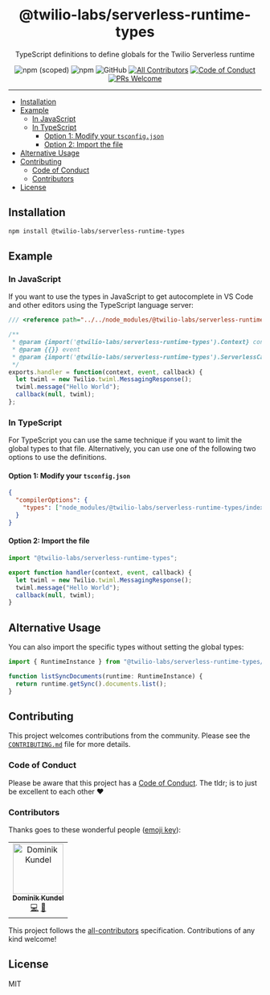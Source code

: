<h1 align="center">@twilio-labs/serverless-runtime-types</h1>
<p align="center">TypeScript definitions to define globals for the Twilio Serverless runtime</p>
<p align="center">
<img alt="npm (scoped)" src="https://img.shields.io/npm/v/@twilio-labs/serverless-runtime-types.svg?style=flat-square"> <img alt="npm" src="https://img.shields.io/npm/dt/@twilio-labs/serverless-runtime-types.svg?style=flat-square"> <img alt="GitHub" src="https://img.shields.io/github/license/twilio-labs/serverless-runtime-types.svg?style=flat-square"> <a href="#contributors"><img alt="All Contributors" src="https://img.shields.io/badge/all_contributors-1-orange.svg?style=flat-square" /></a> <a href="https://github.com/twilio-labs/.github/blob/main/CODE_OF_CONDUCT.md"><img alt="Code of Conduct" src="https://img.shields.io/badge/%F0%9F%92%96-Code%20of%20Conduct-blueviolet.svg?style=flat-square"></a> <a href="http://makeapullrequest.com"><img src="https://img.shields.io/badge/PRs-welcome-brightgreen.svg?style=flat-square" alt="PRs Welcome" /></a> </<a>
<hr>

- [Installation](#Installation)
- [Example](#Example)
  - [In JavaScript](#In-JavaScript)
  - [In TypeScript](#In-TypeScript)
    - [Option 1: Modify your `tsconfig.json`](#Option-1-Modify-your-tsconfigjson)
    - [Option 2: Import the file](#Option-2-Import-the-file)
- [Alternative Usage](#Alternative-Usage)
- [Contributing](#Contributing)
  - [Code of Conduct](#Code-of-Conduct)
  - [Contributors](#Contributors)
- [License](#License)

## Installation

```bash
npm install @twilio-labs/serverless-runtime-types
```

## Example

### In JavaScript

If you want to use the types in JavaScript to get autocomplete in VS Code and
other editors using the TypeScript language server:

```js
/// <reference path="../../node_modules/@twilio-labs/serverless-runtime-types/index.d.ts"/>

/**
 * @param {import('@twilio-labs/serverless-runtime-types').Context} context
 * @param {{}} event
 * @param {import('@twilio-labs/serverless-runtime-types').ServerlessCallback} callback
 */
exports.handler = function(context, event, callback) {
  let twiml = new Twilio.twiml.MessagingResponse();
  twiml.message("Hello World");
  callback(null, twiml);
};
```

### In TypeScript

For TypeScript you can use the same technique if you want to limit the global
types to that file. Alternatively, you can use one of the following two options
to use the definitions.

#### Option 1: Modify your `tsconfig.json`

```json
{
  "compilerOptions": {
    "types": ["node_modules/@twilio-labs/serverless-runtime-types/index.d.ts"]
  }
}
```

#### Option 2: Import the file

```ts
import "@twilio-labs/serverless-runtime-types";

export function handler(context, event, callback) {
  let twiml = new Twilio.twiml.MessagingResponse();
  twiml.message("Hello World");
  callback(null, twiml);
}
```

## Alternative Usage

You can also import the specific types without setting the global types:

```ts
import { RuntimeInstance } from "@twilio-labs/serverless-runtime-types/types";

function listSyncDocuments(runtime: RuntimeInstance) {
  return runtime.getSync().documents.list();
}
```

## Contributing

This project welcomes contributions from the community. Please see the [`CONTRIBUTING.md`](https://github.com/twilio-labs/serverless-toolkit/blob/main/docs/CONTRIBUTING.md) file for more details.

### Code of Conduct

Please be aware that this project has a [Code of Conduct](https://github.com/twilio-labs/.github/blob/main/CODE_OF_CONDUCT.md). The tldr; is to just be excellent to each other ❤️

### Contributors

Thanks goes to these wonderful people ([emoji key](https://allcontributors.org/docs/en/emoji-key)):

<!-- ALL-CONTRIBUTORS-LIST:START - Do not remove or modify this section -->
<!-- prettier-ignore -->
<table>
  <tr>
    <td align="center"><a href="https://dkundel.com"><img src="https://avatars3.githubusercontent.com/u/1505101?v=4" width="100px;" alt="Dominik Kundel"/><br /><sub><b>Dominik Kundel</b></sub></a><br /><a href="https://github.com/twilio-labs/plugin-serverless/commits?author=dkundel" title="Code">💻</a> <a href="https://github.com/twilio-labs/plugin-serverless/commits?author=dkundel" title="Documentation">📖</a></td>
  </tr>
</table>

<!-- ALL-CONTRIBUTORS-LIST:END -->

This project follows the [all-contributors](https://github.com/all-contributors/all-contributors) specification. Contributions of any kind welcome!

## License

MIT
